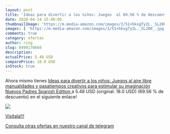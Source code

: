 ```yaml
---
layout: post
title: 'Ideas para divertir a los niños: Juegos  al 69.56 % de descuento'
date: 2020-04-14 15:40:05
thumbnailImage: 'https://m.media-amazon.com/images/I/51+hkxgTy2L._SL200_.jpg'
images: [ 'https://m.media-amazon.com/images/I/51+hkxgTy2L._SL200_.jpg' ]
comments: true
category: ofertas
author: ring
slug: 8499170668
description:
actualPrice: 5.48 USD
comparePrice: 18.0 USD
inStock: true
---
```


Ahora mismo tienes [Ideas para divertir a los niños: Juegos al aire libre  manualidades y pasatiempos creativos para estimular su imaginación  Nuevos Padres   Spanish Edition ](https://www.amazon.com/dp/8499170668/?tag=redken08-20) a 5.48 USD (original: 18.0 USD) (69.56 %  de descuento) en el siguiente enlace!

[![](https://m.media-amazon.com/images/I/51+hkxgTy2L._SL200_.jpg)](https://www.amazon.com/dp/8499170668/?tag=redken08-20)

[Visítala!!!](https://www.amazon.com/dp/8499170668/?tag=redken08-20)

[Consulta otras ofertas en nuestro canal de telegram](https://t.me/s/ofertas25)
